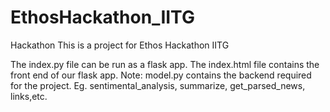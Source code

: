 # EthosHackathon_IITG
Hackathon
This is a project for Ethos Hackathon IITG

The index.py file can be run as a flask app.
The index.html file contains the front end of our flask app.
Note: model.py contains the backend required for the project. Eg. sentimental_analysis, summarize, get_parsed_news, links,etc.
